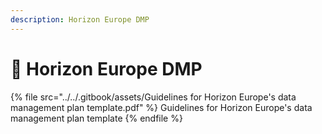 ```yaml
---
description: Horizon Europe DMP
---
```


# 🔴 Horizon Europe DMP

{% file src="../../.gitbook/assets/Guidelines for Horizon Europe's data management plan template.pdf" %}
Guidelines for Horizon Europe's data management plan template
{% endfile %}
